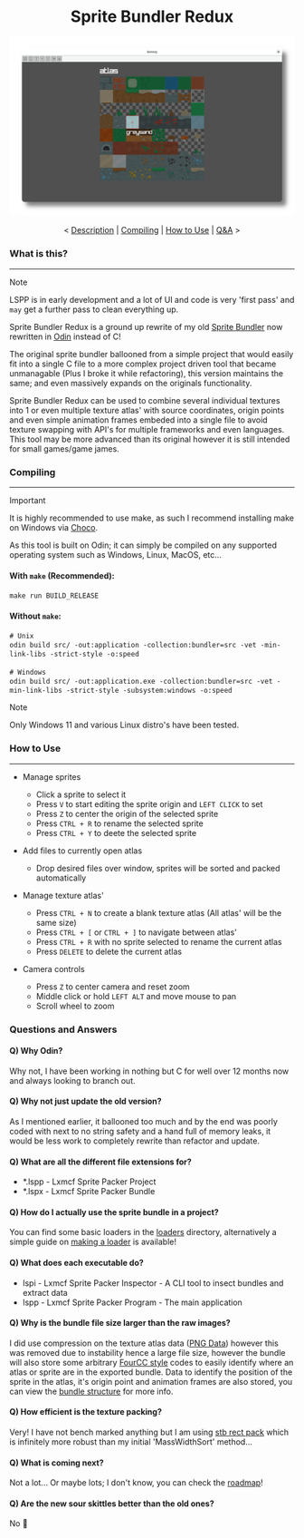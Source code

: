 <h1 align="center">Sprite Bundler Redux</h1>

<div align="center">
<img src="data/temp_demo.png"/>
</div>

<p align="center">
<
    <a href="#what-is-this">Description</a> |
    <a href="#compiling">Compiling</a> |
    <a href="#how-to-use">How to Use</a> |
    <a href="#questions-and-answers">Q&A</a>
>
</p>

### What is this?

---

> [!NOTE]
> LSPP is in early development and a lot of UI and code is very 'first pass' and `may` get a further pass to clean everything up.

Sprite Bundler Redux is a ground up rewrite of my old [Sprite Bundler](https://github.com/lxmcf/sprite-bundler) now rewritten in [Odin](https://odin-lang.org/) instead of C!

The original sprite bundler ballooned from a simple project that would easily fit into a single C file to a more complex project driven tool that became unmanagable (Plus I broke it while refactoring), this version maintains the same; and even massively expands on the originals functionality.

Sprite Bundler Redux can be used to combine several individual textures into 1 or even multiple texture atlas' with source coordinates, origin points and even simple animation frames embeded into a single file to avoid texture swapping with API's for multiple frameworks and even languages. This tool may be more advanced than its original however it is still intended for small games/game james.

### Compiling

---

> [!IMPORTANT]
> It is highly recommended to use make, as such I recommend installing make on Windows via [Choco](https://github.com/chocolatey/choco.git).

As this tool is built on Odin; it can simply be compiled on any supported operating system such as Windows, Linux, MacOS, etc...

#### With `make` (Recommended):
```shell
make run BUILD_RELEASE
```

#### Without `make`:
```shell
# Unix
odin build src/ -out:application -collection:bundler=src -vet -min-link-libs -strict-style -o:speed

# Windows
odin build src/ -out:application.exe -collection:bundler=src -vet -min-link-libs -strict-style -subsystem:windows -o:speed
```

> [!NOTE]
> Only Windows 11 and various Linux distro's have been tested.

### How to Use

---

- Manage sprites
    - Click a sprite to select it
    - Press `V` to start editing the sprite origin and `LEFT CLICK` to set
    - Press `Z` to center the origin of the selected sprite
    - Press `CTRL + R` to rename the selected sprite
    - Press `CTRL + Y` to deete the selected sprite

- Add files to currently open atlas
    - Drop desired files over window, sprites will be sorted and packed automatically

- Manage texture atlas'
    - Press `CTRL + N` to create a blank texture atlas (All atlas' will be the same size)
    - Press `CTRL + [` or `CTRL + ]` to navigate between atlas'
    - Press `CTRL + R` with no sprite selected to rename the current atlas
    - Press `DELETE` to delete the current atlas

- Camera controls
    - Press `Z` to center camera and reset zoom
    - Middle click or hold `LEFT ALT` and move mouse to pan
    - Scroll wheel to zoom

### Questions and Answers

#### Q) Why Odin?
Why not, I have been working in nothing but C for well over 12 months now and always looking to branch out.

#### Q) Why not just update the old version?
As I mentioned earlier, it ballooned too much and by the end was poorly coded with next to no string safety and a hand full of memory leaks, it would be less work to completely rewrite than refactor and update.

#### Q) What are all the different file extensions for?
- *.lspp - Lxmcf Sprite Packer Project
- *.lspx - Lxmcf Sprite Packer Bundle

#### Q) How do I actually use the sprite bundle in a project?
You can find some basic loaders in the [loaders](/loaders) directory, alternatively a simple guide on [making a loader](/docs/make-loader.md) is available!

#### Q) What does each executable do?
- lspi - Lxmcf Sprite Packer Inspector - A CLI tool to insect bundles and extract data
- lspp - Lxmcf Sprite Packer Program - The main application

#### Q) Why is the bundle file size larger than the raw images?
I did use compression on the texture atlas data ([PNG Data](http://www.libpng.org/pub/png/)) however this was removed due to instability hence a large file size, however the bundle will also store some arbitrary [FourCC style](https://en.wikipedia.org/wiki/FourCC) codes to easily identify where an atlas or sprite are in the exported bundle. Data to identify the position of the sprite in the atlas, it's origin point and animation frames are also stored, you can view the [bundle structure](/docs/bundle.md) for more info.

#### Q) How efficient is the texture packing?
Very! I have not bench marked anything but I am using [stb rect pack](https://github.com/nothings/stb) which is infinitely more robust than my initial 'MassWidthSort' method...

#### Q) What is coming next?
Not a lot... Or maybe lots; I don't know, you can check the [roadmap](/ROADMAP.md)!

#### Q) Are the new sour skittles better than the old ones?
No :slightly_smiling_face:
